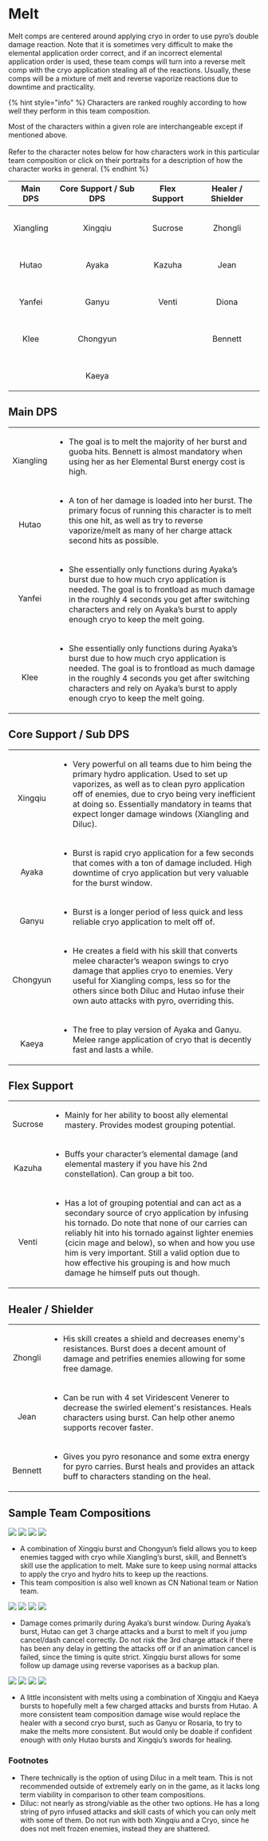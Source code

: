 # Melt

Melt comps are centered around applying cryo in order to use pyro’s double damage reaction. Note that it is sometimes very difficult to make the elemental application order correct, and if an incorrect elemental application order is used, these team comps will turn into a reverse melt comp with the cryo application stealing all of the reactions. Usually, these comps will be a mixture of melt and reverse vaporize reactions due to downtime and practicality.

{% hint style="info" %}
Characters are ranked roughly according to how well they perform in this team composition.

Most of the characters within a given role are interchangeable except if mentioned above.\
\
Refer to the character notes below for how characters work in this particular team composition or click on their portraits for a description of how the character works in general.
{% endhint %}

|                                          Main DPS                                         |                                  Core Support / Sub DPS                                 |                                      Flex Support                                     |                                   Healer / Shielder                                   |
| :---------------------------------------------------------------------------------------: | :-------------------------------------------------------------------------------------: | :-----------------------------------------------------------------------------------: | :-----------------------------------------------------------------------------------: |
| <p><img src="../.gitbook/assets/ui_avataricon_xiangling.png" alt=""> </p><p>Xiangling</p> |  <p><img src="../.gitbook/assets/ui_avataricon_xingqiu.png" alt=""> </p><p>Xingqiu</p>  | <p><img src="../.gitbook/assets/ui_avataricon_sucrose.png" alt=""> </p><p>Sucrose</p> | <p><img src="../.gitbook/assets/ui_avataricon_zhongli.png" alt=""> </p><p>Zhongli</p> |
|     <p><img src="../.gitbook/assets/ui_avataricon_hutao.png" alt=""> </p><p>Hutao</p>     |    <p><img src="../.gitbook/assets/ui_avataricon_ayaka.png" alt=""> </p><p>Ayaka</p>    |  <p><img src="../.gitbook/assets/ui_avataricon_kazuha.png" alt=""> </p><p>Kazuha</p>  |    <p><img src="../.gitbook/assets/ui_avataricon_jean.png" alt=""> </p><p>Jean</p>    |
|    <p><img src="../.gitbook/assets/ui_avataricon_yanfei.png" alt=""></p><p> Yanfei</p>    |    <p><img src="../.gitbook/assets/ui_avataricon_ganyu.png" alt=""> </p><p>Ganyu</p>    |   <p><img src="../.gitbook/assets/ui_avataricon_venti.png" alt=""> </p><p>Venti</p>   |   <p><img src="../.gitbook/assets/ui_avataricon_diona.png" alt=""> </p><p>Diona</p>   |
|      <p><img src="../.gitbook/assets/ui_avataricon_klee.png" alt=""> </p><p>Klee</p>      | <p><img src="../.gitbook/assets/ui_avataricon_chongyun.png" alt=""> </p><p>Chongyun</p> |                                                                                       | <p><img src="../.gitbook/assets/ui_avataricon_bennett.png" alt=""> </p><p>Bennett</p> |
|                                                                                           |    <p><img src="../.gitbook/assets/ui_avataricon_kaeya.png" alt=""> </p><p>Kaeya</p>    |                                                                                       |                                                                                       |

## Main DPS

|                                                                                           |                                                                                                                                                                                                                                                                                                     |
| :---------------------------------------------------------------------------------------: | --------------------------------------------------------------------------------------------------------------------------------------------------------------------------------------------------------------------------------------------------------------------------------------------------- |
| <p><img src="../.gitbook/assets/ui_avataricon_xiangling.png" alt=""> </p><p>Xiangling</p> | <p></p><ul><li>The goal is to melt the majority of her burst and guoba hits. Bennett is almost mandatory when using her as her Elemental Burst energy cost is high.</li></ul>                                                                                                                       |
|     <p><img src="../.gitbook/assets/ui_avataricon_hutao.png" alt=""> </p><p>Hutao</p>     | <p></p><ul><li>A ton of her damage is loaded into her burst. The primary focus of running this character is to melt this one hit, as well as try to reverse vaporize/melt as many of her charge attack second hits as possible.</li></ul>                                                           |
|    <p><img src="../.gitbook/assets/ui_avataricon_yanfei.png" alt=""> </p><p>Yanfei</p>    | <p></p><ul><li>She essentially only functions during Ayaka’s burst due to how much cryo application is needed. The goal is to frontload as much damage in the roughly 4 seconds you get after switching characters and rely on Ayaka’s burst to apply enough cryo to keep the melt going.</li></ul> |
|       <p><img src="../.gitbook/assets/ui_avataricon_klee.png" alt=""></p><p>Klee</p>      | <p></p><ul><li>She essentially only functions during Ayaka’s burst due to how much cryo application is needed. The goal is to frontload as much damage in the roughly 4 seconds you get after switching characters and rely on Ayaka’s burst to apply enough cryo to keep the melt going.</li></ul> |

## Core Support / Sub DPS

|                                                                                         |                                                                                                                                                                                                                                                                                                                            |
| :-------------------------------------------------------------------------------------: | -------------------------------------------------------------------------------------------------------------------------------------------------------------------------------------------------------------------------------------------------------------------------------------------------------------------------- |
|  <p><img src="../.gitbook/assets/ui_avataricon_xingqiu.png" alt=""> </p><p>Xingqiu</p>  | <p></p><ul><li>Very powerful on all teams due to him being the primary hydro application. Used to set up vaporizes, as well as to clean pyro application off of enemies, due to cryo being very inefficient at doing so. Essentially mandatory in teams that expect longer damage windows (Xiangling and Diluc).</li></ul> |
|    <p><img src="../.gitbook/assets/ui_avataricon_ayaka.png" alt=""> </p><p>Ayaka</p>    | <p></p><ul><li>Burst is rapid cryo application for a few seconds that comes with a ton of damage included. High downtime of cryo application but very valuable for the burst window.</li></ul>                                                                                                                             |
|    <p><img src="../.gitbook/assets/ui_avataricon_ganyu.png" alt=""> </p><p>Ganyu</p>    | <p></p><ul><li>Burst is a longer period of less quick and less reliable cryo application to melt off of.</li></ul>                                                                                                                                                                                                         |
| <p><img src="../.gitbook/assets/ui_avataricon_chongyun.png" alt=""> </p><p>Chongyun</p> | <p></p><ul><li>He creates a field with his skill that converts melee character’s weapon swings to cryo damage that applies cryo to enemies. Very useful for Xiangling comps, less so for the others since both Diluc and Hutao infuse their own auto attacks with pyro, overriding this.</li></ul>                         |
|    <p><img src="../.gitbook/assets/ui_avataricon_kaeya.png" alt=""> </p><p>Kaeya</p>    | <p></p><ul><li>The free to play version of Ayaka and Ganyu. Melee range application of cryo that is decently fast and lasts a while.</li></ul>                                                                                                                                                                             |

## Flex Support

|                                                                                       |                                                                                                                                                                                                                                                                                                                                                                                                                     |
| :-----------------------------------------------------------------------------------: | ------------------------------------------------------------------------------------------------------------------------------------------------------------------------------------------------------------------------------------------------------------------------------------------------------------------------------------------------------------------------------------------------------------------- |
| <p><img src="../.gitbook/assets/ui_avataricon_sucrose.png" alt=""> </p><p>Sucrose</p> | <p></p><ul><li>Mainly for her ability to boost ally elemental mastery. Provides modest grouping potential.</li></ul>                                                                                                                                                                                                                                                                                                |
|  <p><img src="../.gitbook/assets/ui_avataricon_kazuha.png" alt=""> </p><p>Kazuha</p>  | <p></p><ul><li>Buffs your character’s elemental damage (and elemental mastery if you have his 2nd constellation). Can group a bit too.</li></ul>                                                                                                                                                                                                                                                                    |
|   <p><img src="../.gitbook/assets/ui_avataricon_venti.png" alt=""> </p><p>Venti</p>   | <p></p><ul><li>Has a lot of grouping potential and can act as a secondary source of cryo application by infusing his tornado. Do note that none of our carries can reliably hit into his tornado against lighter enemies (cicin mage and below), so when and how you use him is very important. Still a valid option due to how effective his grouping is and how much damage he himself puts out though.</li></ul> |

## Healer / Shielder

|                                                                                       |                                                                                                                                                                                                   |
| :-----------------------------------------------------------------------------------: | ------------------------------------------------------------------------------------------------------------------------------------------------------------------------------------------------- |
| <p><img src="../.gitbook/assets/ui_avataricon_zhongli.png" alt=""> </p><p>Zhongli</p> | <p></p><ul><li>His skill creates a shield and decreases enemy's resistances. Burst does a decent amount of damage and petrifies enemies allowing for some free damage.</li></ul>                  |
|    <p><img src="../.gitbook/assets/ui_avataricon_jean.png" alt=""> </p><p>Jean</p>    | <p></p><ul><li>Can be run with 4 set Viridescent Venerer to decrease the swirled element's resistances. Heals characters using burst. Can help other anemo supports recover faster.<br></li></ul> |
| <p><img src="../.gitbook/assets/ui_avataricon_bennett.png" alt=""> </p><p>Bennett</p> | <p></p><ul><li>Gives you pyro resonance and some extra energy for pyro carries. Burst heals and provides an attack buff to characters standing on the heal.</li></ul>                             |

## Sample Team Compositions

![](../.gitbook/assets/ui_avataricon_xiangling.png) ![](../.gitbook/assets/ui_avataricon_xingqiu.png) ![](../.gitbook/assets/ui_avataricon_chongyun.png) ![](../.gitbook/assets/ui_avataricon_bennett.png) 

* A combination of Xingqiu burst and Chongyun’s field allows you to keep enemies tagged with cryo while Xiangling’s burst, skill, and Bennett’s skill use the application to melt. Make sure to keep using normal attacks to apply the cryo and hydro hits to keep up the reactions.
* This team composition is also well known as CN National team or Nation team.

![](../.gitbook/assets/ui_avataricon_hutao.png) ![](../.gitbook/assets/ui_avataricon_ayaka.png) ![](../.gitbook/assets/ui_avataricon_xingqiu.png) ![](../.gitbook/assets/ui_avataricon_bennett.png) 

* Damage comes primarily during Ayaka’s burst window. During Ayaka’s burst, Hutao can get 3 charge attacks and a burst to melt if you jump cancel/dash cancel correctly. Do not risk the 3rd charge attack if there has been any delay in getting the attacks off or if an animation cancel is failed, since the timing is quite strict. Xingqiu burst allows for some follow up damage using reverse vaporises as a backup plan.

![](../.gitbook/assets/ui_avataricon_hutao.png) ![](../.gitbook/assets/ui_avataricon_kaeya.png) ![](../.gitbook/assets/ui_avataricon_xingqiu.png) ![](../.gitbook/assets/ui_avataricon_jean.png) 

* A little inconsistent with melts using a combination of Xingqiu and Kaeya bursts to hopefully melt a few charged attacks and bursts from Hutao. A more consistent team composition damage wise would replace the healer with a second cryo burst, such as Ganyu or Rosaria, to try to make the melts more consistent. But would only be doable if confident enough with only Hutao bursts and Xingqiu’s swords for healing.

### Footnotes

* There technically is the option of using Diluc in a melt team. This is not recommended outside of extremely early on in the game, as it lacks long term viability in comparison to other team compositions.
* Diluc: not nearly as strong/viable as the other two options. He has a long string of pyro infused attacks and skill casts of which you can only melt with some of them. Do not run with both Xingqiu and a Cryo, since he does not melt frozen enemies, instead they are shattered.
